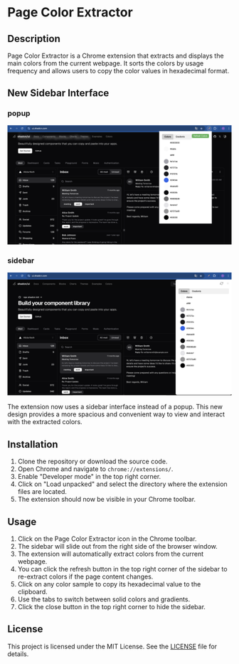 # Page Color Extractor

## Description

Page Color Extractor is a Chrome extension that extracts and displays the main colors from the current webpage. It sorts the colors by usage frequency and allows users to copy the color values in hexadecimal format.





## New Sidebar Interface
### popup
![Popup Interface](./images/image.png)

### sidebar
![Sidebar Interface](./images/image2.png)

The extension now uses a sidebar interface instead of a popup. This new design provides a more spacious and convenient way to view and interact with the extracted colors.



## Installation

1. Clone the repository or download the source code.
2. Open Chrome and navigate to `chrome://extensions/`.
3. Enable "Developer mode" in the top right corner.
4. Click on "Load unpacked" and select the directory where the extension files are located.
5. The extension should now be visible in your Chrome toolbar.


## Usage

1. Click on the Page Color Extractor icon in the Chrome toolbar.
2. The sidebar will slide out from the right side of the browser window.
3. The extension will automatically extract colors from the current webpage.
4. You can click the refresh button in the top right corner of the sidebar to re-extract colors if the page content changes.
5. Click on any color sample to copy its hexadecimal value to the clipboard.
6. Use the tabs to switch between solid colors and gradients.
7. Click the close button in the top right corner to hide the sidebar.


## License

This project is licensed under the MIT License. See the [LICENSE](LICENSE) file for details.
